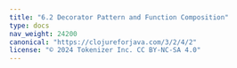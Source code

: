 ```yaml
---
title: "6.2 Decorator Pattern and Function Composition"
type: docs
nav_weight: 24200
canonical: "https://clojureforjava.com/3/2/4/2"
license: "© 2024 Tokenizer Inc. CC BY-NC-SA 4.0"
---
```

